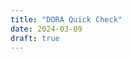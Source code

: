 ```yaml
---
title: "DORA Quick Check"
date: 2024-03-09
draft: true
---
```


<!-- resize `main`; hide the footer nav -->
<style>
    main {
        max-width: 100% !important;
        margin: 1rem 1.5rem .5rem 1rem !important;
        padding: 0 !important;
    }
    footer {display:none}
</style>

<meta name="displayMode" content="kiosk" />

<!-- sources for the Quick Check single-page application are generated from the /svelte/quick-check-2023 folder, then copied here. -->
<!-- the timestamp shortcode is appended as a cache buster -->
<script type="module" src="../quickcheck.js?t={{% timestamp %}}"></script>
<link rel="stylesheet" href="../quickcheck.css?t={{% timestamp %}}">
<div id="app"></div>